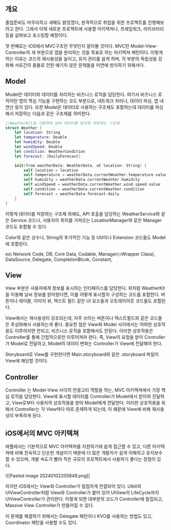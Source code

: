 ## 개요

졸업준비도 마무리하고 새해도 밝았겠다, 본격적으로 취업을 위한 프로젝트를 진행해보려고 한다.
그래서 이제 새로운 프로젝트에 사용할 아키텍쳐나, 프레임워크, 라이브러리 등을 살펴보고 포스팅할 예정이다.

첫 번째로는 IOS에서 MVC구조란 무엇인지 알아볼 것이다.
MVC란 Model-View-Controller의 세 부분으로 앱을 분리하는 것을 목표로 하는 아키텍쳐 패턴이다.
이렇게 하는 이유는 코드의 재사용성을 높이고, 유지 관리를 쉽게 하며, 각 부분의 독립성을 강화해 서로간의 충돌로 인한 예기치 않은 문제들을 미연에 방지하기 위해서다.

## Model

Model은 데이터와 데이터를 처리하는 비즈니스 로직을 담당한다.
여기서 비즈니스 로직이란 앱의 핵심 기능을 구현하는 코드 부분으로, 네트워크 처리나, 데이터 파싱, 앱 내 연산 등이 있다.
또한 Model은 데이터로 사용하는 구조체도 포함하는데 데이터를 파싱해서 저장하는 다음과 같은 구조체를 의미한다.

```Swift
//WeatherKit을 사용하여 날씨 데이터를 받아와 저장하는 구조체
struct Weather {
    let location: String
    let temperature: Double
    let humidity: Double
    let windSpeed: Double
    let condition: WeatherCondition
    let forecast: [DailyForecast]

    init(from weatherData: WeatherData, at location: String) {
        self.location = location
        self.temperature = weatherData.currentWeather.temperature.value
        self.humidity = weatherData.currentWeather.humidity
        self.windSpeed = weatherData.currentWeather.wind.speed.value
        self.condition = weatherData.currentWeather.condition
        self.forecast = weatherData.forecast.daily
    }
}
```

이렇게 데이터를 저장하는 구조체 외에도, API 호출을 담당하는 WeatherService와 같은 Service 코드나,
사용자의 위치를 가져오는 LocationManager와 같은 Manager 코드도 포함될 수 있다.

Color와 같은 상수나, String의 추가적인 기능 등 Util이나 Extension 코드들도 Model에 포함된다.

ex)
Network Code, DB, Core Data, Codable, Manager(=Wrapper Class), DataSource, Delegate, CompletionBlcok, Constant, 

## View

View 부분은 사용자에게 정보를 표시하는 인터페이스를 담당한다.
위처럼 WeatherKit을 이용해 날씨 정보를 받아왔다면, 이를 어떻게 표시할지 구성하는 코드를 포함한다.
버튼이나 레이블, 이미지 뷰, 텍스트 필드 같은 UI 요소들과 오토레이아웃 코드들도 포함된다.

View에서는 재사용성이 강조되는데, 자주 쓰이는 버튼이나 텍스트필드와 같은 코드들은 추상화해서 사용하는게 좋다.
중요한 점은 View와 Model 사이에서는 어떠한 상호작용도 이루어지면 안되고, 비즈니스 로직을 포함해서도 안된다.
이러한 상호작용은 Controller를 통해 간접적으로만 이루어져야 한다.
즉, View의 요청을 받아 Controller가 Model로 전달하고, Model의 데이터 변화는 Controller가 View에 전달해야 한다.

Storyboard로 View를 구현한다면 Main.storyboard와 같은 .storyboard 파일이 View에 해당할 것이다.

## Controller

Controller 는 Model-View 사이의 연결고리 역할을 하는, MVC 아키텍쳐에서 가장 핵심 로직을 담당한다.
View에 표시할 데이터를 Controller가 Model에서 받아와 전달하고, View로부터 사용자의 상호작용을 받아 Model에게 전달한다.
이러한 상호작용을 위해서 Controller는 각 View마다 따로 존재하게 되는데, 이 떄문에 View에 비해 재사용성이 부족하게 된다.

## iOS에서의 MVC 아키텍쳐

애플에서는 기본적으로 MVC 아키텍쳐를 지원하기에 쉽게 접근할 수 있고, 다른 아키텍쳐에 비해 친숙하고 단순한 개념이기 때문에 더 많은 개발자가 쉽게 이해하고 유지보수할 수 있으며, 개발 속도가 빨라 작은 규모의 프로젝트에서 사용하기 좋다는 장점이 있다.

![[Pasted image 20240102205849.png]]

하지만 iOS에서는 View와 Controller가 밀접하게 연결되어 있다.
UIkit의 UIViewController처럼 View와 Controller가 붙어 있어 UIView의 LifeCycle까지 UIViewController가 관리한다. 이렇게 되면 대부분의 코드가 Controller에 밀집되고, Massive View Controller가 만들어질 수 있다.

이 문제를 해결하기 위해서는 Delegate 패턴이나 KVO를 사용하는 방법도 있고, Coordinator 패턴을 사용할 수도 있다.
